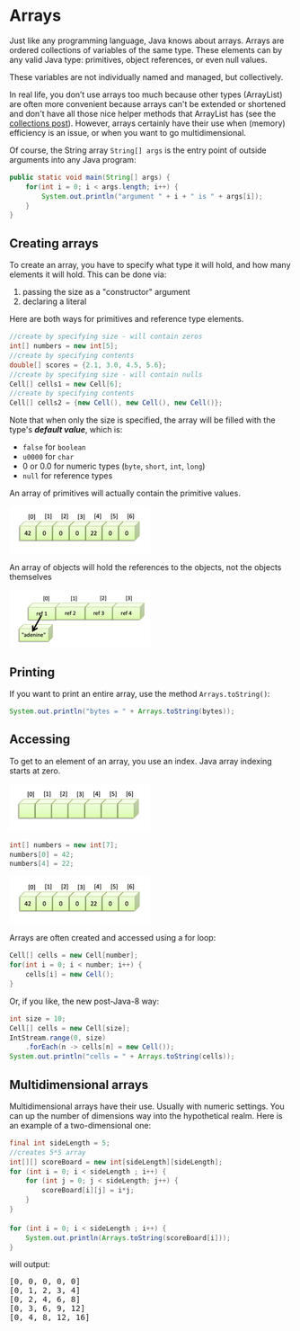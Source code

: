 # Arrays

Just like any programming language, Java knows about arrays.
Arrays are ordered collections of variables of the same type. 
These elements can by any valid Java type: primitives, 
object references, or even null values.

These variables are not individually named and managed, but collectively.

In real life, you don’t use arrays too much because other types (ArrayList) 
are often more convenient because arrays can't be extended or shortened and 
don't have all those nice helper methods that ArrayList has 
(see the [collections post](collections_io/collections.md)). However, arrays 
certainly have their use when (memory) efficiency is an issue, or when you want 
to go multidimensional.

Of course, the String array `String[] args` is the entry point of outside arguments into any 
Java program:

```java
public static void main(String[] args) {
    for(int i = 0; i < args.length; i++) {
        System.out.println("argument " + i + " is " + args[i]);
    }
}
```


## Creating arrays

To create an array, you have to specify what type it will hold, and how many elements
it will hold. This can be done via:

1. passing the size as a "constructor" argument
2. declaring a literal

Here are both ways for primitives and reference type elements.

```java
//create by specifying size - will contain zeros
int[] numbers = new int[5];
//create by specifying contents
double[] scores = {2.1, 3.0, 4.5, 5.6};
//create by specifying size - will contain nulls
Cell[] cells1 = new Cell[6];
//create by specifying contents
Cell[] cells2 = {new Cell(), new Cell(), new Cell()};
```

Note that when only the size is specified, the array will be filled with the type's **_default value_**, 
which is:

- `false` for `boolean`
- `u0000` for `char`
- 0 or 0.0 for numeric types (`byte`, `short`, `int`, `long`)
- `null` for reference types

An array of primitives will actually contain the primitive values.

![An array of primitives](02_syntax/figures/array_2.png)

An array of objects will hold the references to the objects, not the objects themselves

![an array of objects](02_syntax/figures/array_3.png)

## Printing

If you want to print an entire array, use the method `Arrays.toString()`:

```java
System.out.println("bytes = " + Arrays.toString(bytes));
```

## Accessing

To get to an element of an array, you use an index. Java array indexing starts at zero.

![Array indexing](02_syntax/figures/array_1.png)

```java
int[] numbers = new int[7];
numbers[0] = 42;
numbers[4] = 22;
```

![Array indexing](02_syntax/figures/array_2.png)

Arrays are often created and accessed using a for loop:

```java
Cell[] cells = new Cell[number];
for(int i = 0; i < number; i++) {
	cells[i] = new Cell();
}
```

Or, if you like, the new post-Java-8 way:

```java
int size = 10;
Cell[] cells = new Cell[size];
IntStream.range(0, size)
    .forEach(n -> cells[n] = new Cell());
System.out.println("cells = " + Arrays.toString(cells));
```

## Multidimensional arrays

Multidimensional arrays have their use. Usually with numeric settings. You can up the number of dimensions way into the hypothetical realm. Here is an example of a two-dimensional one:

```java
final int sideLength = 5;
//creates 5*5 array
int[][] scoreBoard = new int[sideLength][sideLength];
for (int i = 0; i < sideLength ; i++) {
    for (int j = 0; j < sideLength; j++) {
        scoreBoard[i][j] = i*j;
    }
}

for (int i = 0; i < sideLength ; i++) {
    System.out.println(Arrays.toString(scoreBoard[i]));
}
```

will output:

<pre class="console_out">
[0, 0, 0, 0, 0]
[0, 1, 2, 3, 4]
[0, 2, 4, 6, 8]
[0, 3, 6, 9, 12]
[0, 4, 8, 12, 16]
</pre>

